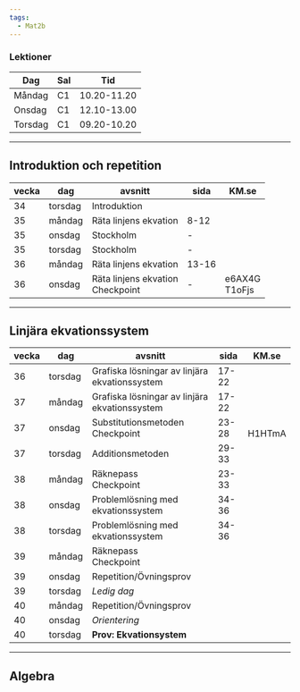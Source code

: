 ```yaml
---
tags:
  - Mat2b
---
```

### Lektioner

| Dag     | Sal | Tid         |
| ------- | --- | ----------- |
| Måndag  | C1  | 10.20-11.20 |
| Onsdag  | C1  | 12.10-13.00 |
| Torsdag | C1  | 09.20-10.20 |

---

## Introduktion och repetition

| vecka | dag     | avsnitt                             | sida  | KM.se            |
| ----- | ------- | ----------------------------------- | ----- | ---------------- |
| 34    | torsdag | Introduktion                        |       |                  |
| 35    | måndag  | Räta linjens ekvation               | 8-12  |                  |
| 35    | onsdag  | Stockholm                           | -     |                  |
| 35    | torsdag | Stockholm                           | -     |                  |
| 36    | måndag  | Räta linjens ekvation               | 13-16 |                  |
| 36    | onsdag  | Räta linjens ekvation<br>Checkpoint | -     | e6AX4G<br>T1oFjs |

---

## Linjära ekvationssystem

| vecka | dag     | avsnitt                                       | sida  | KM.se      |
| ----- | ------- | --------------------------------------------- | ----- | ---------- |
| 36    | torsdag | Grafiska lösningar av linjära ekvationssystem | 17-22 |            |
| 37    | måndag  | Grafiska lösningar av linjära ekvationssystem | 17-22 |            |
| 37    | onsdag  | Substitutionsmetoden<br>Checkpoint            | 23-28 | <br>H1HTmA |
| 37    | torsdag | Additionsmetoden                              | 29-33 |            |
| 38    | måndag  | Räknepass<br>Checkpoint                       | 23-33 |            |
| 38    | onsdag  | Problemlösning med ekvationssystem            | 34-36 |            |
| 38    | torsdag | Problemlösning med ekvationssystem            | 34-36 |            |
| 39    | måndag  | Räknepass<br>Checkpoint                       |       |            |
| 39    | onsdag  | Repetition/Övningsprov                        |       |            |
| 39    | torsdag | *Ledig dag*                                   |       |            |
| 40    | måndag  | Repetition/Övningsprov                        |       |            |
| 40    | onsdag  | *Orientering*                                 |       |            |
| 40    | torsdag | **Prov: Ekvationsystem**                      |       |            |

---

## Algebra

